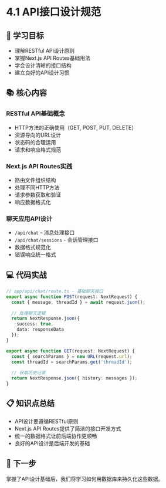 # 4.1 API接口设计规范

## 🎯 学习目标

- 理解RESTful API设计原则
- 掌握Next.js API Routes基础用法
- 学会设计清晰的接口结构
- 建立良好的API设计习惯

## 📚 核心内容

### RESTful API基础概念
- HTTP方法的正确使用（GET, POST, PUT, DELETE）
- 资源导向的URL设计
- 状态码的合理运用
- 请求和响应格式规范

### Next.js API Routes实践
- 路由文件组织结构
- 处理不同HTTP方法
- 请求参数获取和验证
- 响应数据格式化

### 聊天应用API设计
- `/api/chat` - 消息处理接口
- `/api/chat/sessions` - 会话管理接口
- 数据格式规范化
- 错误响应统一格式

## 💻 代码实战

```typescript
// app/api/chat/route.ts - 基础聊天接口
export async function POST(request: NextRequest) {
  const { message, threadId } = await request.json();
  
  // 处理聊天逻辑
  return NextResponse.json({ 
    success: true, 
    data: responseData 
  });
}

export async function GET(request: NextRequest) {
  const { searchParams } = new URL(request.url);
  const threadId = searchParams.get('threadId');
  
  // 获取历史记录
  return NextResponse.json({ history: messages });
}
```

## 📋 知识点总结

- API设计要遵循RESTful原则
- Next.js API Routes提供了简洁的接口开发方式
- 统一的数据格式让前后端协作更顺畅
- 良好的API设计是后端开发的基础

## 🚀 下一步

掌握了API设计基础后，我们将学习如何用数据库来持久化这些数据。
